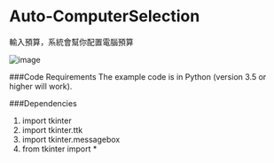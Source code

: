 # Auto-ComputerSelection
輸入預算，系統會幫你配置電腦預算

![image](https://user-images.githubusercontent.com/26793944/185339428-54e17ec0-d74f-4333-8696-a799a2eb1f06.png)

###Code Requirements
The example code is in Python (version 3.5 or higher will work).

###Dependencies
1) import tkinter
2) import tkinter.ttk
3) import tkinter.messagebox
4) from tkinter import *

